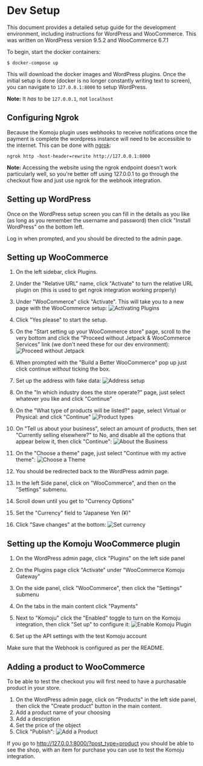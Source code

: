# Dev Setup

This document provides a detailed setup guide for the development environment, including instructions for WordPress and WooCommerce. This was written on WordPress version 9.5.2 and WooCommerce 6.7.1

To begin, start the docker containers:

```
$ docker-compose up
```

This will download the docker images and WordPress plugins. Once the initial setup is done (docker is no longer constantly writing text to screen), you can navigate to `127.0.0.1:8000` to setup WordPress.

**Note:** It _has_ to be `127.0.0.1`, not `localhost`

## Configuring Ngrok

Because the Komoju plugin uses webhooks to receive notifications once the payment is complete the wordpress instance will need to be accessible to the internet. This can be done with [ngrok](https://ngrok.com/):

```
ngrok http -host-header=rewrite http://127.0.0.1:8000
```

**Note:** Accessing the website using the ngrok endpoint doesn't work particularly well, so you're better off using 127.0.0.1 to go through the checkout flow and just use ngrok for the webhook integration.

## Setting up WordPress

Once on the WordPress setup screen you can fill in the details as you like (as long as you remember the username and password) then click "Install WordPress" on the bottom left.

Log in when prompted, and you should be directed to the admin page.

## Setting up WooCommerce

1. On the left sidebar, click Plugins.
2. Under the "Relative URL" name, click "Activate" to turn the relative URL plugin on (this is used to get ngrok integration working properly)
3. Under "WooCommerce" click "Activate". This will take you to a new page with the WooCommerce setup:
   ![Activating Plugins](../assets/images/Activate_plugins.png)

4. Click "Yes please" to start the setup.
5. On the "Start setting up your WooCommerce store" page, scroll to the very bottom and click the "Proceed without Jetpack & WooCommerce Services" link (we don't need these for our dev environment):
   ![Proceed without Jetpack](../assets/images/Proceed_without_Jetpack.png)

6. When prompted with the "Build a Better WooCommerce" pop up just click continue _without_ ticking the box.
7. Set up the address with fake data:
   ![Address setup](../assets/images/Address_setup.png)

8. On the "In which industry does the store operate?" page, just select whatever you like and click "Continue"
9. On the "What type of products will be listed?" page, select Virtual or Physical:
and click "Continue"
   ![Product types](../assets/images/Product_types.png)

10. On "Tell us about your business", select an amount of products, then set "Currently selling elsewhere?" to No, and disable all the options that appear below it, then click "Continue":
	![About the Business](../assets/images/About_the_business.png)

11. On the "Choose a theme" page, just select "Continue with my active theme":
	![Choose a Theme](../assets/images/Choose_a_theme.png)

12. You should be redirected back to the WordPress admin page.
13. In the left Side panel, click on "WooCommerce", and then on the "Settings" submenu.
14. Scroll down until you get to "Currency Options"
15. Set the "Currency" field to "Japanese Yen (¥)"
16. Click "Save changes" at the bottom:
![Set currency](./images/Set_currency.png)

## Setting up the Komoju WooCommerce plugin

1. On the WordPress admin page, click "Plugins" on the left side panel
2. On the Plugins page click "Activate" under "WooCommerce Komoju Gateway"
3. On the side panel, click "WooCommerce", then click the "Settings" submenu
4. On the tabs in the main content click "Payments"
5. Next to "Komoju" click the "Enabled" toggle to turn on the Komoju integration, then click "Set up" to configure it:
   ![Enable Komoju Plugin](../assets/images/Enable_Komoju_plugin.png)

6. Set up the API settings with the test Komoju account

Make sure that the Webhook is configured as per the README.

## Adding a product to WooCommerce

To be able to test the checkout you will first need to have a purchasable product in your store.

1. On the WordPress admin page, click on "Products" in the left side panel, then click the "Create product" button in the main content.
2. Add a product name of your choosing
3. Add a description
4. Set the price of the object
5. Click "Publish":
   ![Add a Product](../assets/images/Add_a_product.png)


If you go to http://127.0.0.1:8000/?post_type=product you should be able to see the shop, with an item for purchase you can use to test the Komoju integration.

